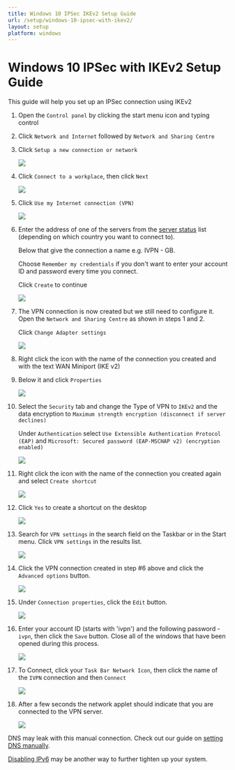 ```yaml
---
title: Windows 10 IPSec IKEv2 Setup Guide
url: /setup/windows-10-ipsec-with-ikev2/
layout: setup
platform: windows
---
```

# Windows 10 IPSec with IKEv2 Setup Guide

This guide will help you set up an IPSec connection using IKEv2

1.  Open the `Control panel` by clicking the start menu icon and typing control

2.  Click `Network and Internet` followed by `Network and Sharing Centre`

3.  Click `Setup a new connection or network`

    ![](/images-static/uploads/windows-10-ipsec-with-ikev2-003.png)

4.  Click `Connect to a workplace`, then click `Next`

    ![](/images-static/uploads/windows-10-ipsec-with-ikev2-004.png)

5.  Click `Use my Internet connection (VPN)`

    ![](/images-static/uploads/windows-10-ipsec-with-ikev2-005.png)

6.  Enter the address of one of the servers from the [server status](/status/) list (depending on which country you want to connect to).
    
    Below that give the connection a name e.g. IVPN - GB.
    
    Choose `Remember my credentials` if you don't want to enter your account ID and password every time you connect.
    
    Click `Create` to continue

    ![](/images-static/uploads/windows-10-ipsec-with-ikev2-006.png)

7.  The VPN connection is now created but we still need to configure it. Open the `Network and Sharing Centre` as shown in steps 1 and 2.
    
    Click `Change Adapter settings`

    ![](/images-static/uploads/windows-10-ipsec-with-ikev2-007.png)

8.  Right click the icon with the name of the connection you created and with the text WAN Miniport (IKE v2)

9.  Below it and click `Properties`

    ![](/images-static/uploads/windows-10-ipsec-with-ikev2-009.png)

10.  Select the `Security` tab and change the Type of VPN to `IKEv2` and the data encryption to `Maximum strength encryption (disconnect if server declines)`  

     Under `Authentication` select `Use Extensible Authentication Protocol (EAP)` and `Microsoft: Secured password (EAP-MSCHAP v2) (encryption enabled)`  

     ![](/images-static/uploads/windows-10-ipsec-with-ikev2-010.png)

11.  Right click the icon with the name of the connection you created again and select `Create shortcut`

     ![](/images-static/uploads/windows-10-ipsec-with-ikev2-011.png)

12.  Click `Yes` to create a shortcut on the desktop

     ![](/images-static/uploads/windows-10-ipsec-with-ikev2-012.png)

13.  Search for `VPN settings` in the search field on the Taskbar or in the Start menu. Click `VPN settings` in the results list.

     ![](/images-static/uploads/windows-10-ipsec-with-ikev2-013a-130-search-vpn.png)

14.  Click the VPN connection created in step #6 above and click the `Advanced options` button.

     ![](/images-static/uploads/windows-10-ipsec-with-ikev2-013b-140-advanced-options.png)

15.  Under `Connection properties`, click the `Edit` button.

     ![](/images-static/uploads/windows-10-ipsec-with-ikev2-013c-150-connection-properties.png)

16.  Enter your account ID (starts with 'ivpn') and the following password - `ivpn`, then click the `Save` button. Close all of the windows that have been opened during this process.

     ![](/images-static/uploads/windows-10-ipsec-with-ikev2-013d-160-ivpn-username-password.png)

17.  To Connect, click your `Task Bar Network Icon`, then click the name of the `IVPN` connection and then `Connect`

     ![](/images-static/uploads/windows-10-ipsec-with-ikev2-013.png)

18.  After a few seconds the network applet should indicate that you are connected to the VPN server.

     ![](/images-static/uploads/windows-10-ipsec-with-ikev2-015.png)


DNS may leak with this manual connection. Check out our guide on [setting DNS manually](/knowledgebase/windows/windows-10-set-ivpn-dns-servers-manually/).

[Disabling IPv6](/knowledgebase/windows/windows-10-disable-ipv6/) may be another way to further tighten up your system.
